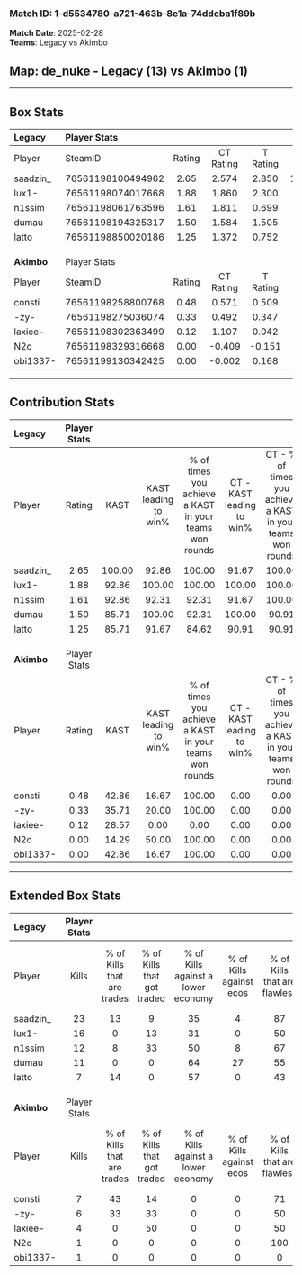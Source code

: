 ### Match ID: 1-d5534780-a721-463b-8e1a-74ddeba1f89b  
**Match Date**: 2025-02-28  
**Teams**: Legacy vs Akimbo  

## **Map**: de_nuke - Legacy (13) vs Akimbo (1)  
---  

## Box Stats  

| **Legacy** | Player Stats      |        |           |          |        |       |       |         |        |       |     |
| :- | :- | :-: | :-: | :-: | :-: | :-: | :-: | :-: | :-: | :-: | :-: |
| Player     | SteamID           | Rating | CT Rating | T Rating |  KAST  |  ADR  | Kills | Assists | Deaths |  K/D  | HS% |
| saadzin_   | 76561198100494962 |  2.65  |   2.574   |  2.850   | 100.00 | 157.1 |  23   |    1    |   2    | 11.50 | 43  |
| lux1-      | 76561198074017668 |  1.88  |   1.860   |  2.300   | 92.86  | 96.1  |  16   |    0    |   4    | 4.00  | 81  |
| n1ssim     | 76561198061763596 |  1.61  |   1.811   |  0.699   | 92.86  | 80.4  |  12   |    3    |   4    | 3.00  | 33  |
| dumau      | 76561198194325317 |  1.50  |   1.584   |  1.505   | 85.71  | 98.8  |  11   |    6    |   6    | 1.83  | 45  |
| latto      | 76561198850020186 |  1.25  |   1.372   |  0.752   | 85.71  | 61.6  |   7   |    6    |   3    | 2.33  | 57  |
|            |                   |        |           |          |        |       |       |         |        |       |     |
|            |                   |        |           |          |        |       |       |         |        |       |     |
|            |                   |        |           |          |        |       |       |         |        |       |     |
| **Akimbo** | Player Stats      |        |           |          |        |       |       |         |        |       |     |
| Player     | SteamID           | Rating | CT Rating | T Rating |  KAST  |  ADR  | Kills | Assists | Deaths |  K/D  | HS% |
| consti     | 76561198258800768 |  0.48  |   0.571   |  0.509   | 42.86  | 52.4  |   7   |    0    |   13   | 0.54  | 28  |
| -zy-       | 76561198275036074 |  0.33  |   0.492   |  0.347   | 35.71  | 50.8  |   6   |    1    |   14   | 0.43  | 83  |
| laxiee-    | 76561198302363499 |  0.12  |   1.107   |  0.042   | 28.57  | 41.9  |   4   |    0    |   14   | 0.29  | 75  |
| N2o        | 76561198329316668 |  0.00  |  -0.409   |  -0.151  | 14.29  | 34.5  |   1   |    1    |   14   | 0.07  | 100 |
| obi1337-   | 76561199130342425 |  0.00  |  -0.002   |  0.168   | 42.86  | 20.9  |   1   |    3    |   14   | 0.07  |  0  |
---  

## Contribution Stats  

| **Legacy** | Player Stats |        |                      |                                                        |                           |                                                             |                          |                                                            |
| :- | :-: | :-: | :-: | :-: | :-: | :-: | :-: | :-: |
| Player     |    Rating    |  KAST  | KAST leading to win% | % of times you achieve a KAST in your teams won rounds | CT - KAST leading to win% | CT - % of times you achieve a KAST in your teams won rounds | T - KAST leading to win% | T - % of times you achieve a KAST in your teams won rounds |
| saadzin_   |     2.65     | 100.00 |        92.86         |                         100.00                         |           91.67           |                           100.00                            |          100.00          |                           100.00                           |
| lux1-      |     1.88     | 92.86  |        100.00        |                         100.00                         |          100.00           |                           100.00                            |          100.00          |                           100.00                           |
| n1ssim     |     1.61     | 92.86  |        92.31         |                         92.31                          |           91.67           |                           100.00                            |          100.00          |                           50.00                            |
| dumau      |     1.50     | 85.71  |        100.00        |                         92.31                          |          100.00           |                            90.91                            |          100.00          |                           100.00                           |
| latto      |     1.25     | 85.71  |        91.67         |                         84.62                          |           90.91           |                            90.91                            |          100.00          |                           50.00                            |
|            |              |        |                      |                                                        |                           |                                                             |                          |                                                            |
|            |              |        |                      |                                                        |                           |                                                             |                          |                                                            |
|            |              |        |                      |                                                        |                           |                                                             |                          |                                                            |
| **Akimbo** | Player Stats |        |                      |                                                        |                           |                                                             |                          |                                                            |
| Player     |    Rating    |  KAST  | KAST leading to win% | % of times you achieve a KAST in your teams won rounds | CT - KAST leading to win% | CT - % of times you achieve a KAST in your teams won rounds | T - KAST leading to win% | T - % of times you achieve a KAST in your teams won rounds |
| consti     |     0.48     | 42.86  |        16.67         |                         100.00                         |           0.00            |                            0.00                             |          20.00           |                           100.00                           |
| -zy-       |     0.33     | 35.71  |        20.00         |                         100.00                         |           0.00            |                            0.00                             |          25.00           |                           100.00                           |
| laxiee-    |     0.12     | 28.57  |         0.00         |                          0.00                          |           0.00            |                            0.00                             |           0.00           |                            0.00                            |
| N2o        |     0.00     | 14.29  |        50.00         |                         100.00                         |           0.00            |                            0.00                             |          50.00           |                           100.00                           |
| obi1337-   |     0.00     | 42.86  |        16.67         |                         100.00                         |           0.00            |                            0.00                             |          20.00           |                           100.00                           |
---  

## Extended Box Stats  

| **Legacy** | Player Stats |                            |                            |                                    |                         |                              |                                 |        |                             |                                     |                          |                               |                            |
| :- | :-: | :-: | :-: | :-: | :-: | :-: | :-: | :-: | :-: | :-: | :-: | :-: | :-: |
| Player     |    Kills     | % of Kills that are trades | % of Kills that got traded | % of Kills against a lower economy | % of Kills against ecos | % of Kills that are flawless | % of Kills that are close duels | Deaths | % of Deaths that get traded | % of Deaths against a lower economy | % of Deaths against ecos | % of Deaths that are flawless | % of Deaths that are close |
| saadzin_   |      23      |             13             |             9              |                 35                 |            4            |              87              |                0                |   2    |              0              |                 50                  |            0             |              50               |             50             |
| lux1-      |      16      |             0              |             13             |                 31                 |            0            |              50              |               19                |   4    |             25              |                 25                  |            0             |              100              |             0              |
| n1ssim     |      12      |             8              |             33             |                 50                 |            8            |              67              |                0                |   4    |             25              |                 25                  |            0             |              50               |             25             |
| dumau      |      11      |             0              |             0              |                 64                 |           27            |              55              |                0                |   6    |             33              |                 17                  |            0             |              50               |             33             |
| latto      |      7       |             14             |             0              |                 57                 |            0            |              43              |                0                |   3    |             33              |                 33                  |            0             |              67               |             33             |
|            |              |                            |                            |                                    |                         |                              |                                 |        |                             |                                     |                          |                               |                            |
|            |              |                            |                            |                                    |                         |                              |                                 |        |                             |                                     |                          |                               |                            |
|            |              |                            |                            |                                    |                         |                              |                                 |        |                             |                                     |                          |                               |                            |
| **Akimbo** | Player Stats |                            |                            |                                    |                         |                              |                                 |        |                             |                                     |                          |                               |                            |
| Player     |    Kills     | % of Kills that are trades | % of Kills that got traded | % of Kills against a lower economy | % of Kills against ecos | % of Kills that are flawless | % of Kills that are close duels | Deaths | % of Deaths that get traded | % of Deaths against a lower economy | % of Deaths against ecos | % of Deaths that are flawless | % of Deaths that are close |
| consti     |      7       |             43             |             14             |                 0                  |            0            |              71              |               14                |   13   |              8              |                  0                  |            0             |              69               |             0              |
| -zy-       |      6       |             33             |             33             |                 0                  |            0            |              50              |               50                |   14   |              7              |                  0                  |            0             |              64               |             0              |
| laxiee-    |      4       |             0              |             50             |                 0                  |            0            |              50              |               25                |   14   |             14              |                  0                  |            0             |              71               |             0              |
| N2o        |      1       |             0              |             0              |                 0                  |            0            |             100              |                0                |   14   |              0              |                  0                  |            0             |              64               |             21             |
| obi1337-   |      1       |             0              |             0              |                 0                  |            0            |              0               |                0                |   14   |             29              |                  0                  |            0             |              57               |             0              |
